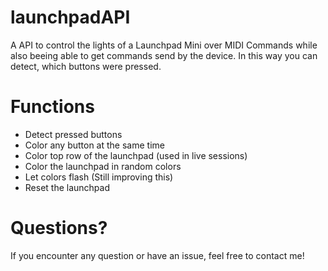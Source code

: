 # launchpadAPI
A API to control the lights of a Launchpad Mini over MIDI Commands while also beeing able to get commands send by the device.
In this way you can detect, which buttons were pressed.

# Functions
- Detect pressed buttons
- Color any button at the same time
- Color top row of the launchpad (used in live sessions)
- Color the launchpad in random colors
- Let colors flash (Still improving this)
- Reset the launchpad

# Questions?
If you encounter any question or have an issue, feel free to contact me!
